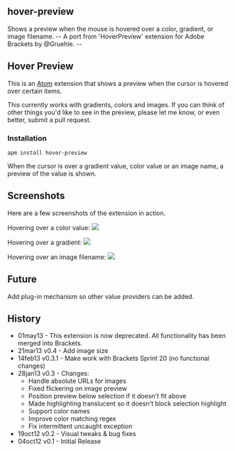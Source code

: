 ## hover-preview
Shows a preview when the mouse is hovered over a color, gradient, or image filename.
-- A port from 'HoverPreview' extension for Adobe Brackets by @Gruehle. --

## Hover Preview
This is an [Atom](https://atom.io/) extension that shows a preview when the cursor is hovered over certain items.

This currently works with gradients, colors and images. If you can think of other things you'd like to see in the preview, please let
me know, or even better, submit a pull request.

### Installation

```
apm install hover-preview
```

When the cursor is over a gradient value, color value or an image name, a preview of the value is shown.

## Screenshots

Here are a few screenshots of the extension in action.

Hovering over a color value:
<img src="https://raw.github.com/gruehle/HoverPreview/master/screenshots/Color.png" />

Hovering over a gradient:
<img src="https://raw.github.com/gruehle/HoverPreview/master/screenshots/Gradient.png" />

Hovering over an image filename:
<img src="https://raw.github.com/gruehle/HoverPreview/master/screenshots/Image.png" />

## Future

Add plug-in mechanism so other value providers can be added.

## History
* 01may13 - This extension is now deprecated. All functionality has been merged into Brackets.
* 21mar13 v0.4 - Add image size
* 14feb13 v0.3.1 - Make work with Brackets Sprint 20 (no functional changes)
* 28jan13 v0.3 - Changes:
  * Handle absolute URLs for images
  * Fixed flickering on image preview
  * Position preview below selection if it doesn't fit above
  * Made highlighting translucent so it doesn't block selection highlight
  * Support color names
  * Improve color matching regex
  * Fix intermittent uncaught exception
* 19oct12 v0.2 - Visual tweaks & bug fixes
* 04oct12 v0.1 - Initial Release
